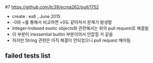 #7 https://github.com/tc39/ecma262/pull/1752
- create : es6 , June 2015
- -0와 =를 통해서 비교하면 +0도 같아져서 문제가 발생함
- Integer-Indexed exotic objects와 관련해서는 위의 pull request로 해결됨
- 이 부분이 inessential builtin 부분이어서 안잡힐 거 같음
- 하지만 String 관련은 아직 해결이 안되었으니 pull request 해야됨

## failed tests list
